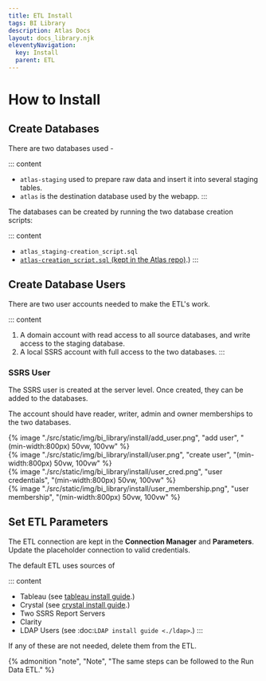 ```yaml
---
title: ETL Install
tags: BI Library
description: Atlas Docs
layout: docs_library.njk
eleventyNavigation:
  key: Install
  parent: ETL
---
```


# How to Install


## Create Databases


There are two databases used -

::: content
- ``atlas-staging`` used to prepare raw data and insert it into several staging tables.
- ``atlas`` is the destination database used by the webapp.
:::

The databases can be created by running the two database creation scripts:

::: content
- ``atlas_staging-creation_script.sql``
- [``atlas-creation_script.sql`` (kept in the Atlas repo)](https://github.com/Riverside-Healthcare/Atlas/blob/master/web/atlas-creation_script.sql).)
:::


## Create Database Users

There are two user accounts needed to make the ETL's work.

::: content
1. A domain account with read access to all source databases, and write access to the staging database.
2. A local SSRS account with full access to the two databases.
:::

### SSRS User


The SSRS user is created at the server level. Once created, they can be added to the databases.

The account should have reader, writer, admin and owner memberships to the two databases.

<div class="box is-flex is-justify-content-center">
    {% image "./src/static/img/bi_library/install/add_user.png", "add user", "(min-width:800px) 50vw, 100vw" %}
</div>
<div class="box is-flex is-justify-content-center">
    {% image "./src/static/img/bi_library/install/user.png", "create user", "(min-width:800px) 50vw, 100vw" %}
</div>
<div class="box is-flex is-justify-content-center">
    {% image "./src/static/img/bi_library/install/user_cred.png", "user credentials", "(min-width:800px) 50vw, 100vw" %}
</div>
<div class="box is-flex is-justify-content-center">
    {% image "./src/static/img/bi_library/install/user_membership.png", "user membership", "(min-width:800px) 50vw, 100vw" %}
</div>

## Set ETL Parameters

The ETL connection are kept in the **Connection Manager** and **Parameters**. Update the placeholder connection to valid credentials.

The default ETL uses sources of

::: content
- Tableau (see [tableau install guide](https://github.com/Riverside-Healthcare/Tableau-Metadata-Exporter).)
- Crystal (see [crystal install guide](https://github.com/Riverside-Healthcare/Sqlize-Crystal-Reports).)
- Two SSRS Report Servers
- Clarity
- LDAP Users (see :doc:`LDAP install guide <./ldap>`.)
:::

If any of these are not needed, delete them from the ETL.

{% admonition
   "note",
   "Note",
   "The same steps can be followed to the Run Data ETL."
%}
